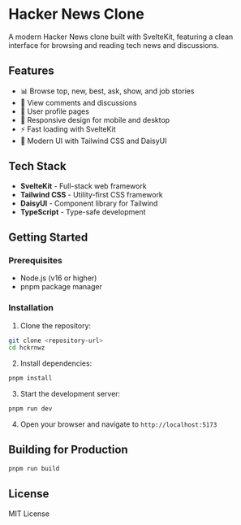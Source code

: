 # Hacker News Clone

A modern Hacker News clone built with SvelteKit, featuring a clean interface for browsing and reading tech news and discussions.

## Features

- 📊 Browse top, new, best, ask, show, and job stories
- 💬 View comments and discussions
- 👤 User profile pages
- 📱 Responsive design for mobile and desktop
- ⚡ Fast loading with SvelteKit
- 🎨 Modern UI with Tailwind CSS and DaisyUI

## Tech Stack

- **SvelteKit** - Full-stack web framework
- **Tailwind CSS** - Utility-first CSS framework
- **DaisyUI** - Component library for Tailwind
- **TypeScript** - Type-safe development

## Getting Started

### Prerequisites

- Node.js (v16 or higher)
- pnpm package manager

### Installation

1. Clone the repository:
```bash
git clone <repository-url>
cd hckrnwz
```

2. Install dependencies:
```bash
pnpm install
```

3. Start the development server:
```bash
pnpm run dev
```

4. Open your browser and navigate to `http://localhost:5173`

## Building for Production

```bash
pnpm run build
```

## License

MIT License
